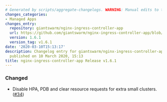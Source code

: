 ```yaml
---
# Generated by scripts/aggregate-changelogs. WARNING: Manual edits to this files will be overwritten.
changes_categories:
- Managed Apps
changes_entry:
  repository: giantswarm/nginx-ingress-controller-app
  url: https://github.com/giantswarm/nginx-ingress-controller-app/blob/master/CHANGELOG.md#161-2020-03-10
  version: 1.6.1
  version_tag: v1.6.1
date: '2020-03-10T15:13:17'
description: Changelog entry for giantswarm/nginx-ingress-controller-app version 1.6.1,
  published on 10 March 2020, 15:13
title: nginx-ingress-controller-app Release v1.6.1
---
```


### Changed
- Disable HPA, PDB and clear resource requests for extra small clusters. ([#34](https://github.com/giantswarm/nginx-ingress-controller-app/pull/34))
